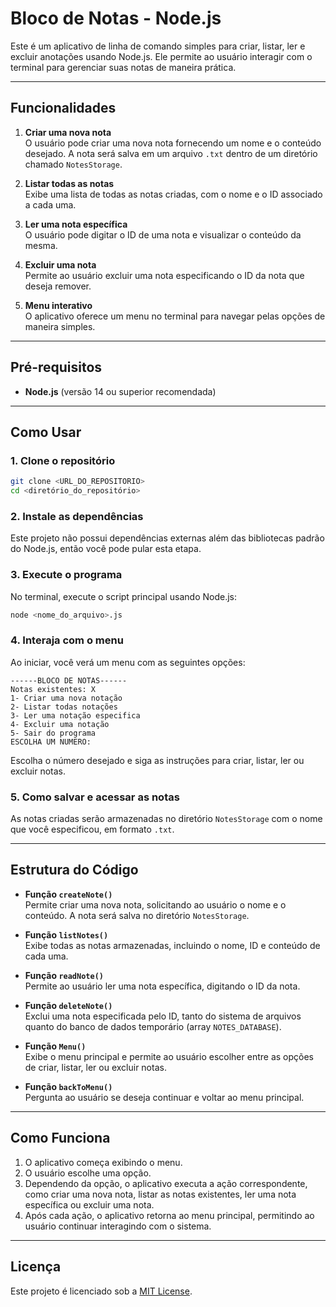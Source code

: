 
# Bloco de Notas - Node.js

Este é um aplicativo de linha de comando simples para criar, listar, ler e excluir anotações usando Node.js. Ele permite ao usuário interagir com o terminal para gerenciar suas notas de maneira prática.

---

## Funcionalidades

1. **Criar uma nova nota**  
   O usuário pode criar uma nova nota fornecendo um nome e o conteúdo desejado. A nota será salva em um arquivo `.txt` dentro de um diretório chamado `NotesStorage`.

2. **Listar todas as notas**  
   Exibe uma lista de todas as notas criadas, com o nome e o ID associado a cada uma.

3. **Ler uma nota específica**  
   O usuário pode digitar o ID de uma nota e visualizar o conteúdo da mesma.

4. **Excluir uma nota**  
   Permite ao usuário excluir uma nota especificando o ID da nota que deseja remover.

5. **Menu interativo**  
   O aplicativo oferece um menu no terminal para navegar pelas opções de maneira simples.

---

## Pré-requisitos

- **Node.js** (versão 14 ou superior recomendada)

---

## Como Usar

### 1. Clone o repositório

```bash
git clone <URL_DO_REPOSITORIO>
cd <diretório_do_repositório>
```

### 2. Instale as dependências

Este projeto não possui dependências externas além das bibliotecas padrão do Node.js, então você pode pular esta etapa.

### 3. Execute o programa

No terminal, execute o script principal usando Node.js:

```bash
node <nome_do_arquivo>.js
```

### 4. Interaja com o menu

Ao iniciar, você verá um menu com as seguintes opções:

```
------BLOCO DE NOTAS------
Notas existentes: X
1- Criar uma nova notação
2- Listar todas notações
3- Ler uma notação especifica
4- Excluir uma notação
5- Sair do programa
ESCOLHA UM NUMERO:
```

Escolha o número desejado e siga as instruções para criar, listar, ler ou excluir notas.

### 5. Como salvar e acessar as notas

As notas criadas serão armazenadas no diretório `NotesStorage` com o nome que você especificou, em formato `.txt`.

---

## Estrutura do Código

- **Função `createNote()`**  
  Permite criar uma nova nota, solicitando ao usuário o nome e o conteúdo. A nota será salva no diretório `NotesStorage`.

- **Função `listNotes()`**  
  Exibe todas as notas armazenadas, incluindo o nome, ID e conteúdo de cada uma.

- **Função `readNote()`**  
  Permite ao usuário ler uma nota específica, digitando o ID da nota.

- **Função `deleteNote()`**  
  Exclui uma nota especificada pelo ID, tanto do sistema de arquivos quanto do banco de dados temporário (array `NOTES_DATABASE`).

- **Função `Menu()`**  
  Exibe o menu principal e permite ao usuário escolher entre as opções de criar, listar, ler ou excluir notas.

- **Função `backToMenu()`**  
  Pergunta ao usuário se deseja continuar e voltar ao menu principal.

---

## Como Funciona

1. O aplicativo começa exibindo o menu.
2. O usuário escolhe uma opção.
3. Dependendo da opção, o aplicativo executa a ação correspondente, como criar uma nova nota, listar as notas existentes, ler uma nota específica ou excluir uma nota.
4. Após cada ação, o aplicativo retorna ao menu principal, permitindo ao usuário continuar interagindo com o sistema.

---

## Licença

Este projeto é licenciado sob a [MIT License](LICENSE).

